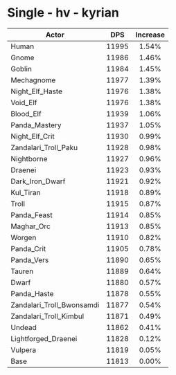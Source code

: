 # Single - hv - kyrian
| Actor | DPS | Increase |
|---|:---:|:---:|
|Human|11995|1.54%|
|Gnome|11986|1.46%|
|Goblin|11984|1.45%|
|Mechagnome|11977|1.39%|
|Night_Elf_Haste|11976|1.38%|
|Void_Elf|11976|1.38%|
|Blood_Elf|11939|1.06%|
|Panda_Mastery|11937|1.05%|
|Night_Elf_Crit|11930|0.99%|
|Zandalari_Troll_Paku|11928|0.98%|
|Nightborne|11927|0.96%|
|Draenei|11923|0.93%|
|Dark_Iron_Dwarf|11921|0.92%|
|Kul_Tiran|11918|0.89%|
|Troll|11915|0.87%|
|Panda_Feast|11914|0.85%|
|Maghar_Orc|11913|0.85%|
|Worgen|11910|0.82%|
|Panda_Crit|11905|0.78%|
|Panda_Vers|11890|0.65%|
|Tauren|11889|0.64%|
|Dwarf|11880|0.57%|
|Panda_Haste|11878|0.55%|
|Zandalari_Troll_Bwonsamdi|11877|0.54%|
|Zandalari_Troll_Kimbul|11871|0.49%|
|Undead|11862|0.41%|
|Lightforged_Draenei|11828|0.12%|
|Vulpera|11819|0.05%|
|Base|11813|0.00%|
